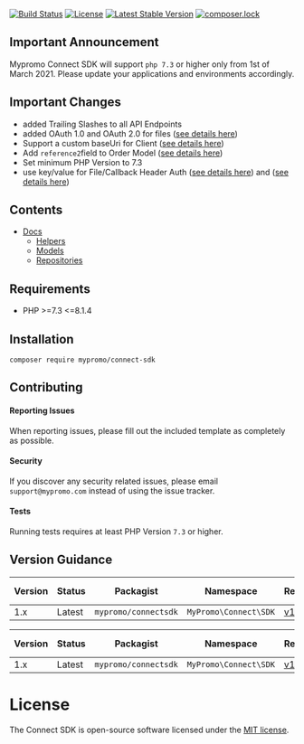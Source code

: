 [![Build Status](https://travis-ci.com/MyPromoConnect/connect-sdk.svg?branch=master)](https://travis-ci.com/MyPromoConnect/connect-sdk)
[![License](https://poser.pugx.org/mypromo/connect-sdk/license)](https://packagist.org/packages/mypromo/connectsdk)
[![Latest Stable Version](https://poser.pugx.org/mypromo/connect-sdk/v/stable)](https://packagist.org/packages/mypromo/connectsdk)
[![composer.lock](https://poser.pugx.org/mypromo/connect-sdk/composerlock)](https://packagist.org/packages/mypromo/connectsdk)

## Important Announcement

Mypromo Connect SDK will support `php 7.3` or higher only from 1st of March 2021.
Please update your applications and environments accordingly.

## Important Changes
- added Trailing Slashes to all API Endpoints
- added OAuth 1.0 and OAuth 2.0 for files ([see details here](docs/Models/File.md))
- Support a custom baseUri for Client ([see details here](docs/README.md))
- Add `reference2`field to Order Model ([see details here](docs/Models/Order.md))
- Set minimum PHP Version to 7.3
- use key/value for File/Callback Header Auth ([see details here](docs/Models/File.md)) and ([see details here](docs/Models/Callback.md))

## Contents

- [Docs][Docs]
  - [Helpers][Helpers]
  - [Models][Models]
  - [Repositories][Repositories]

## Requirements
- PHP >=7.3 <=8.1.4

## Installation

```
composer require mypromo/connect-sdk
```

## Contributing

#### Reporting Issues

When reporting issues, please fill out the included template as completely as possible.

#### Security

If you discover any security related issues, please email `support@mypromo.com` instead of using the issue tracker.

#### Tests

Running tests requires at least PHP Version `7.3` or higher.

## Version Guidance

| Version | Status     | Packagist           | Namespace    | Repo                | Docs                | PHP Version |
|---------|------------|---------------------|--------------|---------------------|---------------------| -------------|
| 1.x     | Latest     | `mypromo/connectsdk` | `MyPromo\Connect\SDK` | [v1][repo] | [v1][Docs] |  \>= 7.3      |

| Version | Status     | Packagist           | Namespace    | Repo                | Docs                | PHP Version |
|---------|------------|---------------------|--------------|---------------------|---------------------| -------------|
| 1.x     | Latest     | `mypromo/connectsdk` | `MyPromo\Connect\SDK` | [v1][repo] | [v1][Docs] |  \>= 7.3      |

# License

The Connect SDK is open-source software licensed under the [MIT license][mit-link].

[repo]: https://github.com/MyPromoConnect/SDK
[mit-link]: https://opensource.org/licenses/MIT
[Docs]: docs
[Helpers]: docs/Helpers
[Models]: docs/Models
[Repositories]: docs/Repositories
